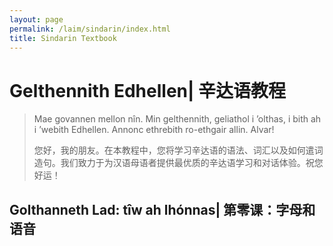 ```yaml
---
layout: page
permalink: /laim/sindarin/index.html
title: Sindarin Textbook
---
```


# Gelthennith Edhellen| 辛达语教程

> Mae govannen mellon nîn. Min gelthennith, geliathol i ’olthas, i bith ah i ’webith Edhellen. Annonc ethrebith ro-ethgair allin. Alvar! 
>
> 您好，我的朋友。在本教程中，您将学习辛达语的语法、词汇以及如何遣词造句。我们致力于为汉语母语者提供最优质的辛达语学习和对话体验。祝您好运！

## Golthanneth Lad: tîw ah lhónnas| 第零课：字母和语音

